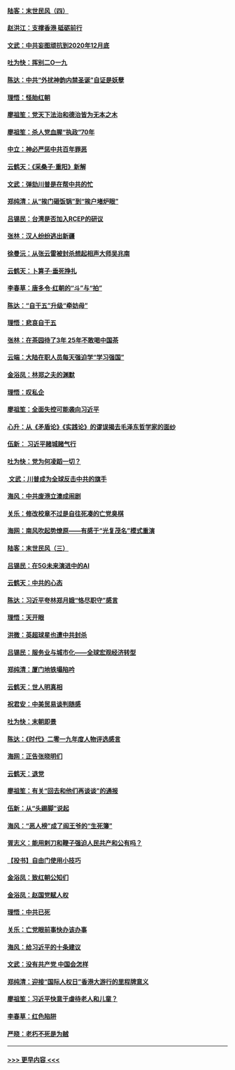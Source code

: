 #### [陆客：末世民风（四）](../pages/nsc993/n11749203.md?t=12281344) 
#### [赵洪江：支撑香港 砥砺前行](../pages/nsc993/n11748482.md?t=12281344) 
#### [文武：中共妄图顽抗到2020年12月底](../pages/nsc993/n11748446.md?t=12281344) 
#### [吐为快：挥别二O一九](../pages/nsc993/n11748411.md?t=12281344) 
#### [陈达：中共“外扰神韵内禁圣诞”自证是妖孽](../pages/nsc993/n11748226.md?t=12281344) 
#### [理悟：怪胎红朝](../pages/nsc993/n11748206.md?t=12281344) 
#### [廖祖笙：党天下法治和德治皆为无本之木](../pages/nsc993/n11748135.md?t=12281344) 
#### [廖祖笙：杀人党血腥“执政”70年](../pages/nsc993/n11745144.md?t=12281344) 
#### [中立：神必严惩中共百年罪恶](../pages/nsc993/n11744970.md?t=12281344) 
#### [云鹤天：《采桑子‧重阳》新解](../pages/nsc993/n11744948.md?t=12281344) 
#### [文武：弹劾川普是在帮中共的忙](../pages/nsc993/n11744758.md?t=12281344) 
#### [郑纯清：从“挨门砸饭锅”到“挨户堵炉眼”](../pages/nsc993/n11744745.md?t=12281344) 
#### [吕锡民：台湾是否加入RCEP的研议](../pages/nsc993/n11744701.md?t=12281344) 
#### [张林：汉人纷纷逃出新疆](../pages/nsc993/n11743530.md?t=12281344) 
#### [徐曼沅：从张云雷被封杀想起相声大师吴兆南](../pages/nsc993/n11741816.md?t=12281344) 
#### [云鹤天：卜算子‧垂死挣扎](../pages/nsc993/n11739956.md?t=12281344) 
#### [李春草：唐多令‧红朝的“斗”与“拍”](../pages/nsc993/n11739830.md?t=12281344) 
#### [陈达：“自干五”升级“牵妨母”](../pages/nsc993/n11739724.md?t=12281344) 
#### [理悟：悲哀自干五](../pages/nsc993/n11739547.md?t=12281344) 
#### [张林：在茶园待了3年 25年不敢喝中国茶](../pages/nsc993/n11739240.md?t=12281344) 
#### [云端：大陆在职人员每天强迫学“学习强国”](../pages/nsc993/n11738735.md?t=12281344) 
#### [金浴凤：林郑之夫的渊默](../pages/nsc993/n11737735.md?t=12281344) 
#### [理悟：叹私企](../pages/nsc993/n11737715.md?t=12281344) 
#### [廖祖笙：全面失控可能袭向习近平](../pages/nsc993/n11737704.md?t=12281344) 
#### [心升：从《矛盾论》《实践论》的谬误揭去毛泽东哲学家的面纱](../pages/nsc993/n11736962.md?t=12281344) 
#### [伍新： 习近平赌城赌气行](../pages/nsc993/n11736929.md?t=12281344) 
#### [吐为快：党为何凌蹈一切？](../pages/nsc993/n11736915.md?t=12281344) 
#### [ 文武：川普成为全球反击中共的旗手](../pages/nsc993/n11736882.md?t=12281344) 
#### [海风：中共废港立澳成闹剧](../pages/nsc993/n11735857.md?t=12281344) 
#### [关乐：修改校章不过是自往死凑的亡党臭棋](../pages/nsc993/n11735097.md?t=12281344) 
#### [海网：南风吹起势燎原——有感于“光复茂名”模式重演](../pages/nsc993/n11732308.md?t=12281344) 
#### [陆客：末世民风（三）](../pages/nsc993/n11732211.md?t=12281344) 
#### [吕锡民：在5G未来演进中的AI](../pages/nsc993/n11730010.md?t=12281344) 
#### [云鹤天：中共的心态](../pages/nsc993/n11729906.md?t=12281344) 
#### [陈达：习近平夸林郑月娥“恪尽职守”感言](../pages/nsc993/n11729881.md?t=12281344) 
#### [理悟：天开眼](../pages/nsc993/n11729699.md?t=12281344) 
#### [洪微：英超球星也遭中共封杀](../pages/nsc993/n11727243.md?t=12281344) 
#### [吕锡民：服务业与城市化——全球宏观经济转型](../pages/nsc993/n11725845.md?t=12281344) 
#### [郑纯清：厦门地铁塌陷吟](../pages/nsc993/n11725813.md?t=12281344) 
#### [云鹤天：世人明真相](../pages/nsc993/n11725621.md?t=12281344) 
#### [祝君安：中美贸易谈判随感](../pages/nsc993/n11725609.md?t=12281344) 
#### [吐为快：末朝即景](../pages/nsc993/n11723365.md?t=12281344) 
#### [陈达：《时代》二零一九年度人物评选感言](../pages/nsc993/n11723337.md?t=12281344) 
#### [海网：正告张晓明们](../pages/nsc993/n11723228.md?t=12281344) 
#### [云鹤天：退党](../pages/nsc993/n11723056.md?t=12281344) 
#### [廖祖笙：有关“回去和他们再谈谈”的通报](../pages/nsc993/n11722442.md?t=12281344) 
#### [伍新：从“头踢脚”说起](../pages/nsc993/n11722429.md?t=12281344) 
#### [海风：“恶人榜”成了阎王爷的“生死簿”](../pages/nsc993/n11722272.md?t=12281344) 
#### [胥志义：能用剌刀和鞭子强迫人民共产和公有吗？](../pages/nsc993/n11720569.md?t=12281344) 
#### [【投书】自由门使用小技巧](../pages/nsc993/n11720180.md?t=12281344) 
#### [金浴凤：致红朝公知们](../pages/nsc993/n11720563.md?t=12281344) 
#### [金浴凤：赵国党赋人权](../pages/nsc993/n11720533.md?t=12281344) 
#### [理悟：中共已死](../pages/nsc993/n11720233.md?t=12281344) 
#### [关乐：亡党眼前事快办该办事](../pages/nsc993/n11719160.md?t=12281344) 
#### [海风：给习近平的十条建议](../pages/nsc993/n11717616.md?t=12281344) 
#### [文武：没有共产党 中国会怎样](../pages/nsc993/n11717584.md?t=12281344) 
#### [郑纯清：迎接“国际人权日”香港大游行的里程牌意义](../pages/nsc993/n11717417.md?t=12281344) 
#### [廖祖笙：习近平快意于虐待老人和儿童？](../pages/nsc993/n11715313.md?t=12281344) 
#### [李春草：红色陷阱](../pages/nsc993/n11715029.md?t=12281344) 
#### [严晓：老朽不死是为贼](../pages/nsc993/n11712910.md?t=12281344) 

----
#### [ >>> 更早内容 <<< ](../indexes/nsc993-earlier.md)

